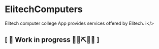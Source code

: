 # ElitechComputers
Elitech computer college App provides services offered by Elitech.
<list>
  <item> i</>
  </list>

## \[ 🚧 Work in progress 👷‍♀️⛏🔧️🚧 \]
